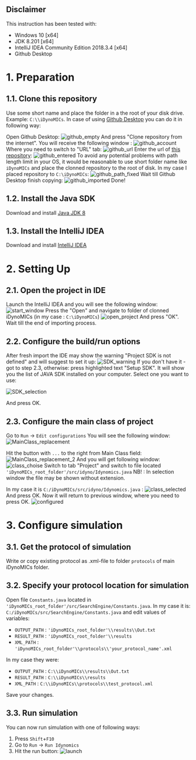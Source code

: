 ## Disclaimer
This instruction has been tested with:
- Windows 10 [x64]
- JDK 8.201 [x64]
- IntelliJ IDEA Community Edition 2018.3.4 [x64]
- Github Desktop

# 1. Preparation

## 1.1. Clone this repository
Use some short name and place the folder in a the root of your disk drive.
Example: ```C:\\iDynoMICs```.
In case of using [Github Desktop](https://desktop.github.com/) you can do it in following way:

Open Github Desktop:
![github_empty](/images/github_empty.png)
And press "Clone repository from the internet". You will receive the following window :
![github_account](/images/github_account.png)
Where you need to switch to "URL" tab:
![github_url](/images/github_url.png)
Enter the url of [this repository](https://github.com/adoloman/Modified-iDynoMICs-for-augmentation-model):
![github_entered](/images/github_entered.png)
To avoid any potential problems with path length limit in your OS, it would be reasonable to use short folder name like ```iDynoMICs``` and place the clonned repository to the root of disk. In my case I placed repository to ```C:\iDynoMICs```:
![github_path_fixed](/images/github_path_fixed.png)
Wait till Github Desktop finish copying:
![github_imported](/images/github_imported.png)
Done!

## 1.2. Install the Java SDK
Download and install [Java JDK 8](https://www.oracle.com/technetwork/java/javase/downloads/jdk8-downloads-2133151.html)

## 1.3. Install the IntelliJ IDEA
Download and install [IntelliJ IDEA](https://www.jetbrains.com/idea/download/)

# 2. Setting Up

## 2.1. Open the project in IDE

Launch the IntelliJ IDEA and you will see the following window:
![start_window](/images/00.png)
Press the "Open" and navigate to folder of clonned iDynoMICs (in my case : ```C:\iDynoMICs```)
![open_project](/images/01.png)
And press "OK".
Wait till the end of importing process.

## 2.2. Configure the build/run options
After fresh import the IDE may show the warning "Project SDK is not defined" and will suggest to set it up:
![SDK_warning](/images/SDK_warning.png)
If you don't have it - got to step 2.3, otherwise: press highlighted text "Setup SDK". It will show you the list of JAVA SDK installed on your computer. Select one you want to use:

![SDK_selection](/images/SDK_selection.png)

And press OK.

## 2.3. Configure the main class of project
Go to ```Run``` -> ```Edit configurations```
You will see the following window:
![MainClass_replacement](/images/MainClass_replacement.PNG)

Hit the button with ```...``` to the right from Main Class field:
![MainClass_replacement_2](/images/MainClass_replacement_2.PNG)
And you will get following window:
![class_choise](/images/class_choise.PNG)
Switch to tab "Project" and switch to file located ```'iDynoMICs_root_folder'/src/idyno/Idynomics.java```
NB! : In selection window the file may be shown without extension.

In my case it is ```C:/iDynoMICs/src/idyno/Idynomics.java``` :
![class_selected](/images/class_selected.PNG)
And press OK.
Now it will return to previous window, where you need to press OK.
![configured](/images/configured.PNG)

# 3. Configure simulation
## 3.1. Get the protocol of simulation
Write or copy existing protocol as .xml-file to folder ```protocols``` of main iDynoMICs folder.

## 3.2. Specify your protocol location for simulation
Open file ```Constants.java``` located in ```'iDynoMICs_root_folder'/src/SearchEngine/Constants.java```. In my case it is: ```C:/iDynoMICs/src/SearchEngine/Constants.java``` and edit values of variables:
- ```OUTPUT_PATH``` : ```'iDynoMICs_root_folder'\\results\\Out.txt```
- ```RESULT_PATH``` : ```'iDynoMICs_root_folder'\\results```
- ```XML_PATH``` : ```'iDynoMICs_root_folder'\\protocols\\'your_protocol_name'.xml```

In my case they were:
- ```OUTPUT_PATH``` : ```C:\\iDynoMICs\\results\\Out.txt```
- ```RESULT_PATH``` : ```C:\\iDynoMICs\\results```
- ```XML_PATH``` : ```C:\\iDynoMICs\\protocols\\test_protocol.xml```

Save your changes.

## 3.3. Run simulation
You can now run simulation with one of following ways:
1. Press ```Shift```+```F10```
2. Go to ```Run``` -> ```Run Idynomics```
3. Hit the run button:
![launch](/images/Launch_simulation.PNG)
